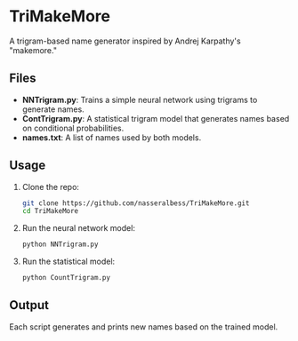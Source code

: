 # TriMakeMore

A trigram-based name generator inspired by Andrej Karpathy's "makemore."

## Files

- **NNTrigram.py**: Trains a simple neural network using trigrams to generate names.
- **ContTrigram.py**: A statistical trigram model that generates names based on conditional probabilities.
- **names.txt**: A list of names used by both models.

## Usage

1. Clone the repo:
   ```bash
   git clone https://github.com/nasseralbess/TriMakeMore.git
   cd TriMakeMore
   ```
2. Run the neural network model:
   ```bash
   python NNTrigram.py
   ``` 
3. Run the statistical model:
   ```bash
   python CountTrigram.py
   ```

## Output

Each script generates and prints new names based on the trained model.
